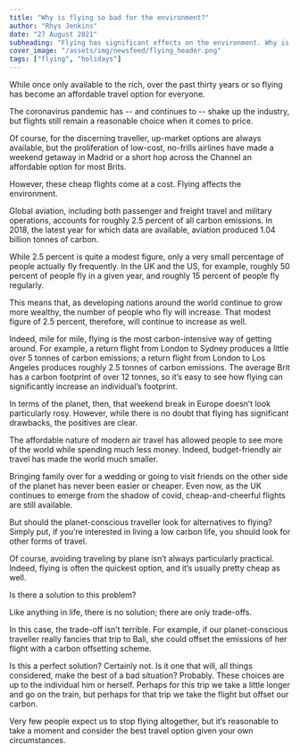 ```yaml
---
title: "Why is flying so bad for the environment?"
author: "Rhys Jenkins"
date: "27 August 2021"
subheading: "Flying has significant effects on the environment. Why is this the case and what can we do about it?"
cover_image: "/assets/img/newsfeed/flying_header.png"   
tags: ["flying", "holidays"]
---
```

While once only available to the rich, over the past thirty years or so flying has become an affordable travel option for everyone.

The coronavirus pandemic has -- and continues to -- shake up the industry, but flights still remain a reasonable choice when it comes to price. 

Of course, for the discerning traveller, up-market options are always available, but the proliferation of low-cost, no-frills airlines have made a weekend getaway in Madrid or a short hop across the Channel an affordable option for most Brits. 

However, these cheap flights come at a cost. Flying affects the environment. 

Global aviation, including both passenger and freight travel and military operations, accounts for roughly 2.5 percent of all carbon emissions. In 2018, the latest year for which data are available, aviation produced 1.04 billion tonnes of carbon.

While 2.5 percent is quite a modest figure, only a very small percentage of people actually fly frequently. In the UK and the US, for example, roughly 50 percent of people fly in a given year, and roughly 15 percent of people fly regularly. 

This means that, as developing nations around the world continue to grow more wealthy, the number of people who fly will increase. That modest figure of 2.5 percent, therefore, will continue to increase as well. 

Indeed, mile for mile, flying is the most carbon-intensive way of getting around. For example, a return flight from London to Sydney produces a little over 5 tonnes of carbon emissions; a return flight from London to Los Angeles produces roughly 2.5 tonnes of carbon emissions. The average Brit has a carbon footprint of over 12 tonnes, so it’s easy to see how flying can significantly increase an individual’s footprint. 

In terms of the planet, then, that weekend break in Europe doesn’t look particularly rosy. However, while there is no doubt that flying has significant drawbacks, the positives are clear.

The affordable nature of modern air travel has allowed people to see more of the world while spending much less money. Indeed, budget-friendly air travel has made the world much smaller.

Bringing family over for a wedding or going to visit friends on the other side of the planet has never been easier or cheaper. Even now, as the UK continues to emerge from the shadow of covid, cheap-and-cheerful flights are still available. 

But should the planet-conscious traveller look for alternatives to flying? Simply put, if you’re interested in living a low carbon life, you should look for other forms of travel. 

Of course, avoiding traveling by plane isn’t always particularly practical. Indeed, flying is often the quickest option, and it’s usually pretty cheap as well.

Is there a solution to this problem?

Like anything in life, there is no solution; there are only trade-offs. 

In this case, the trade-off isn’t terrible. For example, if our planet-conscious traveller really fancies that trip to Bali, she could offset the emissions of her flight with a carbon offsetting scheme. 

Is this a perfect solution? Certainly not. Is it one that will, all things considered, make the best of a bad situation? Probably. 
These choices are up to the individual him or herself. Perhaps for this trip we take a little longer and go on the train, but perhaps for that trip we take the flight but offset our carbon.

Very few people expect us to stop flying altogether, but it’s reasonable to take a moment and consider the best travel option given your own circumstances.